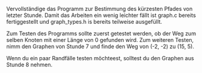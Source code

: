 Vervollständige das Programm zur Bestimmung des kürzesten Pfades von
letzter Stunde. Damit das Arbeiten ein wenig leichter fällt ist graph.c
bereits fertiggestellt und graph_types.h is bereits teilweise ausgefüllt.

Zum Testen des Programms sollte zuerst getestet werden, ob der Weg zum
selben Knoten mit einer Länge von 0 gefunden wird.
Zum weiteren Testen, nimm den Graphen von Stunde 7 und finde den Weg von
(-2, -2) zu (15, 5).

Wenn du ein paar Randfälle testen möchteest, solltest du den Graphen aus
Stunde 8 nehmen.
